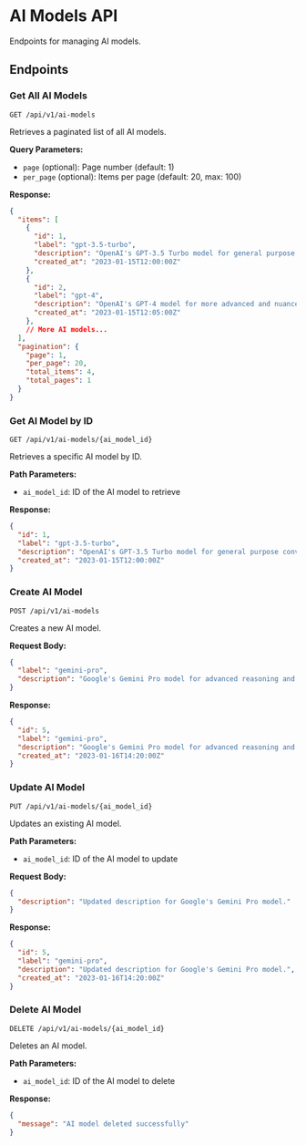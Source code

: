 # AI Models API

Endpoints for managing AI models.

## Endpoints

### Get All AI Models

```
GET /api/v1/ai-models
```

Retrieves a paginated list of all AI models.

**Query Parameters:**
- `page` (optional): Page number (default: 1)
- `per_page` (optional): Items per page (default: 20, max: 100)

**Response:**
```json
{
  "items": [
    {
      "id": 1,
      "label": "gpt-3.5-turbo",
      "description": "OpenAI's GPT-3.5 Turbo model for general purpose conversations.",
      "created_at": "2023-01-15T12:00:00Z"
    },
    {
      "id": 2,
      "label": "gpt-4",
      "description": "OpenAI's GPT-4 model for more advanced and nuanced conversations.",
      "created_at": "2023-01-15T12:05:00Z"
    },
    // More AI models...
  ],
  "pagination": {
    "page": 1,
    "per_page": 20,
    "total_items": 4,
    "total_pages": 1
  }
}
```

### Get AI Model by ID

```
GET /api/v1/ai-models/{ai_model_id}
```

Retrieves a specific AI model by ID.

**Path Parameters:**
- `ai_model_id`: ID of the AI model to retrieve

**Response:**
```json
{
  "id": 1,
  "label": "gpt-3.5-turbo",
  "description": "OpenAI's GPT-3.5 Turbo model for general purpose conversations.",
  "created_at": "2023-01-15T12:00:00Z"
}
```

### Create AI Model

```
POST /api/v1/ai-models
```

Creates a new AI model.

**Request Body:**
```json
{
  "label": "gemini-pro",
  "description": "Google's Gemini Pro model for advanced reasoning and generation."
}
```

**Response:**
```json
{
  "id": 5,
  "label": "gemini-pro",
  "description": "Google's Gemini Pro model for advanced reasoning and generation.",
  "created_at": "2023-01-16T14:20:00Z"
}
```

### Update AI Model

```
PUT /api/v1/ai-models/{ai_model_id}
```

Updates an existing AI model.

**Path Parameters:**
- `ai_model_id`: ID of the AI model to update

**Request Body:**
```json
{
  "description": "Updated description for Google's Gemini Pro model."
}
```

**Response:**
```json
{
  "id": 5,
  "label": "gemini-pro",
  "description": "Updated description for Google's Gemini Pro model.",
  "created_at": "2023-01-16T14:20:00Z"
}
```

### Delete AI Model

```
DELETE /api/v1/ai-models/{ai_model_id}
```

Deletes an AI model.

**Path Parameters:**
- `ai_model_id`: ID of the AI model to delete

**Response:**
```json
{
  "message": "AI model deleted successfully"
}
```
